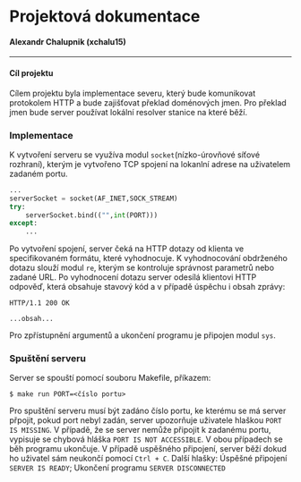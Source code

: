 
# Projektová dokumentace 
#### Alexandr Chalupnik (xchalu15)

---

#### Cíl projektu

Cílem projektu byla implementace severu, který bude komunikovat protokolem HTTP a bude zajišťovat překlad doménových jmen. Pro překlad jmen bude server používat lokální resolver stanice na které běží.

### Implementace

K vytvoření serveru se využíva modul `socket`(nízko-úrovňové síťové rozhraní), kterým je vytvořeno TCP spojení na lokanlní adrese na uživatelem zadaném portu.

```python
...
serverSocket = socket(AF_INET,SOCK_STREAM)
try:
    serverSocket.bind(("",int(PORT)))
except:
    ...
```
Po vytvoření spojení, server čeká na HTTP dotazy od klienta ve specifikovaném formátu, které vyhodnocuje. K vyhodnocování obdrženého dotazu slouží modul `re`, kterým se kontroluje  správnost parametrů nebo zadané URL.
Po vyhodnocení dotazu server odesílá klientovi HTTP odpověď, která obsahuje stavový kód a v případě úspěchu i obsah zprávy:
```
HTTP/1.1 200 OK

...obsah...
```
Pro zpřístupnění argumentů a ukončení programu je připojen modul `sys`.

### Spuštění serveru
Server se spouští pomocí souboru Makefile, příkazem:
```console
$ make run PORT=<číslo portu>
```
Pro spuštění serveru musí být zadáno číslo portu, ke kterému se má server přpojit, pokud port nebyl zadán, server upozorňuje uživatele hlaškou `PORT IS MISSING`. V případě, že se server nemůže připojit k zadanému portu, vypisuje se chybová hláška `PORT IS NOT ACCESSIBLE`. V obou případech se běh programu ukončuje.
V případě uspěšného připojení, server běží dokud ho uživatel sám neukončí pomocí `Ctrl + C`.
Další hlašky: Úspěšné připojení `SERVER IS READY`; Ukončení programu `SERVER DISCONNECTED`
